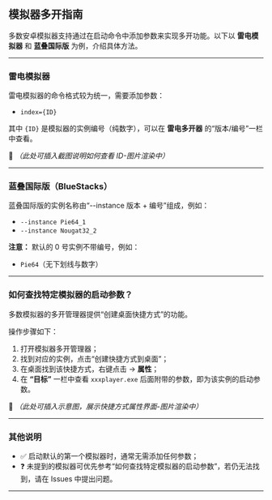## 模拟器多开指南

多数安卓模拟器支持通过在启动命令中添加参数来实现多开功能。以下以 **雷电模拟器** 和 **蓝叠国际版** 为例，介绍具体方法。

---

### 雷电模拟器

雷电模拟器的命令格式较为统一，需要添加参数：

- `index={ID}`

其中 `{ID}` 是模拟器的实例编号（纯数字），可以在 **雷电多开器** 的“版本/编号”一栏中查看。

📌 *（此处可插入截图说明如何查看 ID-图片渲染中）*

---

### 蓝叠国际版（BlueStacks）

蓝叠国际版的实例名称由“--instance 版本 + 编号”组成，例如：

- `--instance Pie64_1`
- `--instance Nougat32_2`

**注意：** 默认的 0 号实例不带编号，例如：

- `Pie64`（无下划线与数字）

---

### 如何查找特定模拟器的启动参数？

多数模拟器的多开管理器提供“创建桌面快捷方式”的功能。

操作步骤如下：

1. 打开模拟器多开管理器；
2. 找到对应的实例，点击“创建快捷方式到桌面”；
3. 在桌面找到该快捷方式，右键点击 → **属性**；
4. 在 **“目标”** 一栏中查看 `xxxplayer.exe` 后面附带的参数，即为该实例的启动参数。

📌 *（此处可插入示意图，展示快捷方式属性界面-图片渲染中）*

---

### 其他说明

- ✅ 启动默认的第一个模拟器时，通常无需添加任何参数；
- ❓ 未提到的模拟器可优先参考“如何查找特定模拟器的启动参数”，若仍无法找到，请在 Issues 中提出问题。

---
